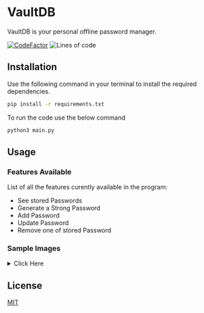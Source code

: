 # VaultDB

VaultDB is your personal offline password manager.

[![CodeFactor](https://www.codefactor.io/repository/github/pagasis/vaultdb/badge)](https://www.codefactor.io/repository/github/pagasis/vaultdb)
![Lines of code](https://img.shields.io/tokei/lines/github/pagasis/VaultDB?color=Green)

## Installation

Use the following command in your terminal to install the required dependencies.
```bash
pip install -r requirements.txt
```

To run the code use the below command
```python
python3 main.py
```

## Usage

### Features Available
List of all the features curently available in the program:
<ul>
    <li>See stored Passwords</li>
    <li>Generate a Strong Password</li>
    <li>Add Password</li>
    <li>Update Password</li>
    <li>Remove one of stored Password</li>
</ul>

### Sample Images
<details>
<summary>Click Here</summary>
<img align="left" alt="VFXGamer's GitHub Stats" src="https://user-images.githubusercontent.com/62838631/135219131-cdcffe71-012c-4553-b29c-ec0d82ea405f.jpg"/>

</details>


## License
[MIT](https://choosealicense.com/licenses/mit/)